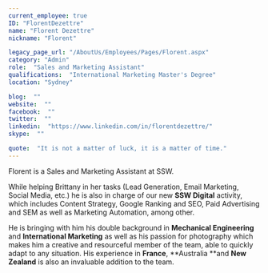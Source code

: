 ```yaml
---
current_employee: true
ID: "FlorentDezettre"
name: "Florent Dezettre"
nickname: "Florent"

legacy_page_url: "/AboutUs/Employees/Pages/Florent.aspx"
category: "Admin"
role:  "Sales and Marketing Assistant"
qualifications:  "International Marketing Master's Degree"
location: "Sydney"

blog:  ""
website:  ""
facebook:  ""
twitter:  ""
linkedin:  "https://www.linkedin.com/in/florentdezettre/"
skype:  ""

quote:  "It is not a matter of luck, it is a matter of time."
---
```


Florent is a Sales and Marketing Assistant at SSW.

While helping Brittany in her tasks (Lead Generation, Email Marketing, Social Media, etc.) he is also in charge of our new **SSW Digital** activity, which includes Content Strategy, Google Ranking and SEO, Paid Advertising and SEM as well as Marketing Automation, among other.  

He is bringing with him his double background in **Mechanical Engineering** and **International Marketing** as well as his passion for photography which makes him a creative and resourceful member of the team, able to quickly adapt to any situation. His experience in **France**, **Australia **and **New Zealand** is also an invaluable addition to the team.  